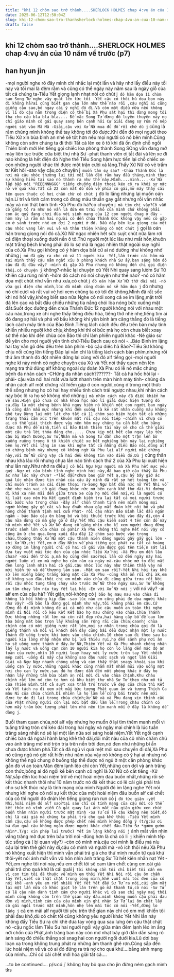```yaml
---
title: "khi 12 chòm sao trở thành....SHERLOCK HOLMES chap 4:vụ án của 10 năm về trước (p7)"
date: 2025-06-12T12:50:04Z
slug: khi-12-chom-sao-tro-thanhsherlock-holmes-chap-4vu-an-cua-10-nam-ve-truoc-p7
draft: false
---
```


## khi 12 chòm sao trở thành....SHERLOCK HOLMES chap 4:vụ án của 10 năm về trước (p7)

## han hyun jin

-mọi người nghe rõ đây mình chỉ nhắc lại một lần và hãy nhớ lấy điều này tối nay và tối mai là đêm rằm và cũng có thể ngày này năm sau là ngày giỗ của tất cả chúng ta-Tiểu Yết giọng lạnh nhạt nói có chút j` đó hăm dọa 11 chòm sao
Song Tử nghe vậy quát lên tức tối
-Yết cậu có thôi hù dọa bọn này đi không hả?ai cũng biết gan cậu lớn như thế nào rồi ,cậu nghĩ ai cũng giống cậu sao,bỏ ngay cái ý nghĩ đó đi.Và còn một điều nữa nếu không vì lí do cậu nằm trong diện có thể bị Xà Phu sát hại thì đừng mong tôi tha cho cậu bla bla bla....
Để mặc Song Tử đứng đó luyên thuyên này nọ chỉ giáo mình cô gái quay sang bên cạnh hỏi Cự Giải đang sợ rúm ró nép người sát vào Mã Mã
-Giải,cậu với Xử Nữ mua đủ đồ rồi chứ dù j` cũng là rằm chúng mình không thể tay không tới đó được.Khi đến đó mọi người theo Tiểu Xử xin bùa bình an nhé sẽ tốt hơn nếu mọi người có nó bên mình.Cũng không còn sớm chúng ta đi thôi
Tất cả lên xe ô tô khi đã ổn định chỗ ngồi Thiên bình mới lên tiếng gọi chiếc loa phóng thành Song SOng vẫn đang mở máy liên tục trước cửa biệt thự nhà Sư
-phát thanh viên ơi tắt đài và lên xe đi nào không là hết điện đó
Nghe thế Tiểu Song hậm hực tiến lại chỗ chiếc xe còn những người khác thì được một trận cười xả láng.Thấy Xử Nữ có vẻ trầm tư Kết hỏi
-sao vậy cậu,có chuyện j` muốn tâm sự sao?
-Chùa Thánh Đức là nơi mà cậu nhóc thường lui tới mỗi lần đến rằm hay đầu tháng,mình thực sự không hiểu tại sao nó thành ra như thế này.Mình....mình....-Xử Nữ lắp bắp nói
"REEENNNGGG" tiếng chuống điện thoại kéo cô ra khỏi sự nức nở về quá khứ.Tất cả 22 còn mắt đổ dồn về phía cô gái,mở máy thấy cái tên quen thuộc cô hơi chần chừ có chút j` đó lo lắng nhưng lại muốn oán hận.Lí trí và tình cảm trong cô đnag mâu thuẫn gay gắt nhưng rồi vẫn nhấc máy và nói thật bình tĩnh
-Xà Phu đó hả?có chuyện j` mà tìm chị vậy?Cô vẫn cố gắng tỏ ra như nó vẫn là đứa em trai nhỏ của mình chứ không phải con ác quỷ đang chơi đùa với sinh mạng của 12 con người đnag ở đây
-hôm này là rằm mà hai người có đến chùa Thánh Đức không vậy nếu có gặp em ở sánh trước nhé em đợi 2 người ở đó.
Đầu dây bên kia giọng của một cậu nhóc vang lên vui vẻ và thân thiện không có một chút j` gọi là oán hận trong giọng nói đó cả.Xử Nữ ngạc nhiên hết sức suýt chút nữa làm rơi cả điện thoại xuống dưới nền ô tô.Thừ người một lúc lâu như mất hồn,khuôn mặt trắng bệch không phải dó lo sợ mà là ngạc nhiên thật ngoài suy nghĩ của cô.Xà Phu gọi không có ý hăm dọa bất cứ ai nó dường như không nhớ những j` nó đã gây ra cho cô và 11 người kia
-Yết,lần trước cái hôm mà tụi mình thấy cậu nằm ngất xỉu ở phòng khách nhà Sư ấy,ban sáng hôm đó cậu đã đi đâu vậy?
-mình đi gặp Xà Phu nhưng nó không đến chỉ gọi điện thôi.có chuyện j` không?-nhắc lại chuyện cũ Yết Nhi quay sang lườm Sư Tử khiến cậu rùng mình
-hôm đó cách nó nói chuyện như thế nào?
-nó có hăm dọa một chút như vẫn như xưa,có chút j` đó oán hận
Xử Nữ thở dài nói -nó vừa gọi điện cho mình,lúc đó mình cũng đoán nó sẽ hăm dọa j` đó nhưng nó chỉ cười và rất vui vẻ hỏi xem chúng ta có tới đó không.Mình đã rất sốc khi nó hỏi vậy,không biết sao nữa
Nghe cô nói xong cả xe im lặng,mặt trời đã lên cao và bắt đầu chiếu những tia nắng chói lòa nóng bức xuống mặt đất.Suốt dọc đường đến chùa Thánh Đức 12 người không nói với nhau một câu nào,trong xe chỉ nghe thấy tiếng điều hòa, tiếng thở nhè nhẹ,tiếng tim ai đó đang sợ hãi và phá vỡ bầu không khí yên bình àm căng thẳng đó là tiếng lách cách máy tính của Bảo Bình.Tiếng lách cách đều đều trên bàn máy tính khiến nhiều người khó chịu,không khí thì oi bức mà họ còn chưa biết xoay sở thế nào khi đến chùa còn Bảo thì chỉ làm phiền người khác
-Nè giáo sư để yên cho mọi người yên tĩnh chứ-Tiểu Bạch cau có nói
-...Bảo Bình im lặng hai tay vẫn gõ đều đều trên bàn phím
-bộ cậu điếc hả Bảo?-Tiểu Sư không chịu nổi cũng lên tiếng
Đáp lại vẫn chỉ là tiếng lách cách bàn phím,nhưng rồi thứ âm thanh đó đột nhiên dừng lại cùng với đó alf tiếng gọi
-mọi người nghe kĩ này mình có nghe chuyện của Xử và Yết nói thấy quen nên lên mạng tra thử đúng alf không ngoài dự đoán Xà Phu có lẽ nó mắc chứng bệnh đa nhân cách
-CHứng đa nhân cách???????- Tất cả há hốc hỏi lại
-phải- cậu vừa nói hai mắt vừa lướt nhanh trên màn hình máy tính- chúng đa nhân cách alf một chứng rất hiếm gặp ở con người,cùng ở trong một thức thể sống nhưng họ có hai hay nhiều tính cách trái ngược nhau,khi nhân cách này bộc lộ ra họ sẽ không nhớ những j` mà nhân cách này đã điều khiển họ về sau.Hiện giờ chưa có nhà khoa học nào lí giải được hiện tượng đó cả,đây là một chứng bệnh khá nguy hiểm nó khiến một con người ban ngày là công dân mẫu mực nhưng khi đêm xuống là kẻ sát nhân cuồng máu không ghê tay
Dừng lại một lát cho tất cả 11 chòm sao biện hiện tất cả những trạng thái cảm xúc trên khuôn mặt rồi cậu nói tiép
-chính vì chưa có ai có thể giải thích được vậy nên hôm nay chúng ta cần bắt cho bằng được Xà Phu để mình,tiến sĩ Bảo Bình thiên tài này sẽ cho cả thế giới một câu trả lời thỏa đáng cho.....
Chưa kịp nói hết câu ngay lập tức cậu bị Bạch Dương,Sư Tử,Nhân mã và Song tử dần cho một trận lên bờ xuống ruộng trong ô tô khiến chiếc xe hết nghiêng bên này lại nghiêng bên nọ.Yết chỉ lặng im sau khi nghe tất cả những điều Bảo nói,đúng alf có chứng bệnh này nhưng cô không ngờ Xà Phu lại alf người mắc chứng này,với Xử Nữ cũng vậy cả hai đều không tin vào điều đó.Dù j` cũng thân nhau khá lâu rồi nhưng chưa lần nào tính cách thứ 2 của Xà Phu lại xuất hiện như lần này.Như nhớ ra điều j` cô hỏi Ngư Ngư người mà Xà Phu hết mực yêu quý
-Ngư ơi cậu bình tĩnh nghe mình hỏi này,đã bao giờ cậu thấy Xà Phu ác như lúc này chưa?
-*lắc đầu*chưa bao giờ Yết ạ,cậu ấy bây giờ ác quá lúc nhận được tin nhắn của cậu ấy mình đã rất sợ hét toáng lên và chỉ muốn tránh xa cái điện thoại ra-Song Ngư bắt đầu nức nở
Yết Nhi vỗ nhè nhẹ vào vai cô gái đnag khóc nức nở bên cạnh khẽ thở dài.Vì đường đi khá xa nên mãi đến giữa trưa xe của họ mới đến nơi,vì là người có kỉ luật cao nên Ma Kết quyết đinh kiểm tra lại tất cả mọi người trước khi bước vào trong chùa
-đây alf chốn thanh tịnh nên mình mong mọi ngườ không gây gổ cãi vã hay đnáh nhau gây mất đoàn kết nội bộ và phá hỏng chốn thanh tịnh nơi cửa Phật- rồi cậu nhìn Bảo Bình lắc đầu ngán ngẩm - bảo Bảo cậu ên băng bó và bôi thuốc trước khi vào đây đi,còn 4 cậu nữa đừng có mà gây gổ ở đây.Yết Nhi cậu kiểm soát 4 tên côn đồ này hộ mình nhé
Yết và Xử Nữ đang cố gắng nhìn cho kĩ xem người đnag đứng trước sảnh lớn của chùa có pahir Xà Phu không thì nghe Kết nói vậy cô cũng ậm ừ cho qua.Xong xuôi đâu đấy 12 chòm sao bước vào trong chàu,thoáng thấy Xử Nữ một cậu thanh niên dáng người gầy gầy gọi lớn
-chị Xử Nữ,chị Yết,em ở đây
Nhìn về phá tiếng gọi phát ra tất cả hoảng sợ đứng im lặng người chỉ có hai cô gái vừa được gọi tên tiế,n sát lại đưa tay vuốt mái tóc đen của cậu nhóc Tiểu Xử hỏi
-Xà Phu em đến lâu chưa?
-mới đến thôi ạ,mà họ cũng đến sao?mọi lần cứ đến ngày này hai người luôn vì em mà nghe họ càm ràm cả ngày mà-cậu nhóc mở to đôi mắt đen long lanh nhìn hai cô gái.Cậu nhóc lúc này như thiên thần vậy nó mới hiền từ và dễ thương làm sao.
-Mặt em sao rồi?-Yết Nhi hỏi tay khẽ sờ lên miếng băng trắng băng mặt của Xà Phu
-cũng khá ổn rồi chị ak,em sẽ không sao đâu.thôi chị em mình vào chùa đi cũng giữa trưa rồi
Nói rồi cậu nhóc tung tăng chạy vào trước Xử Nữ theo ngay sau,Sư Tử không an tâm chạy lên níu tay Yết lại hỏi
-Em với Xử Nữ nói j` với nó vậy?
-ai alf em của cậu hả?-Yết giận,nói-không có j` bảo họ mau mau vào chùa đi không là hối không kịp đâu
-sao lúc nào em cũng phải đe dọa người khác như vậy?
-đã bảo là đừng gọi mình như vậy,tôi không phải em cậu.Cứ đứng đó đi mình không đe ai cả nếu như các cậu muốn an toàn thì nghe mình đi
Nói rồi cô kêu Kết Kết bào họ mau chóng vào chùa.Chùa Thánh Đưc không những rất lớn mà còn rất đẹp nữa,hai hàng cây bồ để cao lớn tòa bóng mát bao trọn lấy khoảng sân rộng rãi của chùa;caanhj chùa chính còn có một giếng nước rất lớn,mọi sư nhân trong chùa gọi đó là giếng thánh và mỗi vị khách đến đây cũng bái đều được nhận một ly nước thánh để uống trước khi bước vào chùa chính.10 chòm sao đi theo sau ba người kia lòng nhấp nhỏm như bị lửa thiêu rụi,họ đến sảnh phụ nơi àm họ sẽ uống nước thánh ở đây.Xử Nữ,Thiên Yết và Xà Phu nhanh chóng nhận lấy ly nước và uống cạn còn 10 người kia họ còn lo lắng đến mức độ an toàn của nước,nhìn 10 người loay hoay với ly nước trên tay Yết nhếch mép cười
-uống đi mấy cậu không sao đâu nước sạch và ngọt lắm
Giải Giải và Ngư Ngư nhanh chóng uống và cảm thấy thật snags khoái sau khi uống cạn ly nước,những người khác cũng nhắm mắt nhắm mũi vào uống một hơi cho cạn ly nước.sau đó họ được dẫn đến một phòng khác ở đây họ nhận lấy những tấm bùa bình an rồi mới đi vào chùa chính.Khu chàu chính rất lớn nó còn to hơn cả khu biệt thự nhà Sư Tử theo như mô tả của Thiên Bình.tất cả suýt xoa trầm trồ trước vẻ đẹp của chùa thì Kết và Yết tách ra đi xem xét mấy bức tượng Phật quan âm và tượng Thích Ca mâu Ni của chùa chính.Dĩ nhiên là họ làm lễ cúng bái trước nên mới được tự do đi lại trong chùa chính;Xử Nữ và xà Phu đang xin thỉnh cầu của Phật những người còn lại mới bắt đầu làm lễ.Trong chàu chính có hơn mấy trăm bức tượng phật lớn nhỏ nên tìm manh mối ở đây là không dễ dàng j`.
 
Buổi tham quan chùa,nói alf vậy nhưng họ muốn ở lại tìm thêm manh mối vì tuầng trăng tròn chỉ kéo dài trong hai ngày và ngày mai chính là lúc tuần trăng sáng nhất nó sẽ lại một lần nữa soi sáng hoài niệm.Yết Yết ngồi cạnh chiếc bàn đá ngoài hành lang khẽ thở dài,đôi mắt nâu của cô nhìn chăm chú vào ánh trăng mờ mờ tròn trịa trên nền trời đen,nó đen như những bí ẩn chưa được khám phá.Tất cả đã ngủ vì quá mệt mỏi sau chuyến đi dài,Xà Phu nó cũng ngủ nó giờ rất hiền như năm xùa vậy nó không có ý hại ai nhưng nó không thể ngủ chung ở buồng tập thể được nó ngủ ở một căn phòng khác gần đó vì an toàn.Màn đêm lạnh lẽo chỉ còn Yết,những con dơi và ánh trăng còn thức,bống ai đó ngồi kế bên cạnh cô nghĩ là Xử Nữ cô cất tiếng
-Xử Nữ,sắp đến lúc hoài niệm trờ về một hoài niệm đau buồn nhất,những rồi sẽ kết thúc nhanh thôi như 10 năm trước nó đã kết thúc có lẽ cái giá phải trả cho sự kết thúc này là tính mạng của mình
Người đó im lặng nghe Yết nói nhưng khi nghe cô nói sự kết thức của một hoài niệm đâu buồn alf cái chết của cô thì người đó đnàh lên tiếng giọng run run có j` đó tức giận
-yết Nhi,hoài niệm đó alf sao?tại sao chỉ có tính mạng của cậu mới có thể kết thúc nó vĩnh viễn
Cô gái quay lại ánh mắt nâu giận giữu xen chút buồn thảm nhìn người trước mặt mình
-Sư Tử có lẽ cậu không nên biết,đó chỉ là cái giá mà chúng ta phải trả cho quá khứ thôi
-Tiểu Yết mình cấm cậu,cậu sẽ không được phép chết nếu mình không đồng ý (t/g:Sư ơi bá đạo quá cậu không ngăn được người khác chết đâu.Tiểu Sư *gườm gườm nhìn*.T/g: xin phép lui trước)
Yết im lặng không nói j` ánh mắt vẫn nhìn vầng trăng mờ đục trên bầu trời nói
-đúng hơn là chả có li` j` khiến mình tếp túc sống cả ( bi quan vậy?)
-còn có mình mà.cậu coi mình là điều mà níu cậu lại trên thế giới này đi,cậu có mình và người mà
-vô ích thôi nếu Xà Phu nó không xuất hiện thì mình vẫn phải trả giá cho thứ mình muốn từ quá khứ thôi-yết nói ánh mắt vẫn vô hồn nhìn ánh trăng
Sư Tử hết kiên nhẫn nạt Yết
-Yết,em nghe tôi nói này,nếu em chết tôi sẽ cam tâm chết cùng em.cái giá phải trả cho quá khứ là cái quái j` tôi không cần tôi chỉ biết tôi cần em vì con tim tôi đã thuộc về mình em thôi Yết Nhi
Nói rồi cậu ôm chầm lấy Yết,siết cô thật chặt trong lòng mình,khẽ vuốt mái tóc đen của cô nói khẽ
-anh yêu em rất nhiều Yết Yết
Yết đẩy Sư Tử ra nói,cúi gằm mặt lại một lần nữa cô khóc giọt lệ lăn trên gò má thanh tú,cô nói
-Sư Tử có lẽ cậu nên dành tình cảm cho người khác vì dù sao chỉ ngày mai thôi mình cũng không còn trên thế gian này đâu.mình không muốn cậu phải đau đớn vì mình,tình cảm của cậu mình xin ghi nhận
Sư Tử lại ôm chặt lấy cô gái ngồi trước mặt mình,hôn nhẹ lên mái tóc cô nói
-Yết,đừng lo lắng j` cả em mãi alf người tôi yêu trên thế gian này chỉ có em mới khiến tôi phải đau khổ,dù có chết tôi cũng không yêu người khác
Yết Nhi lần này không đẩy Tiểu Sư ra chỉ khẽ đưa tay vòng qua sau lưng ôm cậu thật chặt nó
-cậu ngốc lắm Tiểu Sư
hai người ngồi vậy giữa màn đêm lạnh lẽo im ắng nới chốn cửa Phật,ánh trăng ban nãy còn mờ nhạt bây giờ dần dần sáng rõ ánh sáng đó chiếu thẳng soi snag hai con người ngồi dưới kia.Lũ dơi bay loạn xạ trong không trung phát ra những âm thanh ghê rợn.Cũng sắp đến lúc hoài niệm về và có ai đó đứng ra trả nợ cho quá khứ....bằng sinh mạng của mình....Chỉ có cái chết mới hóa giải tất cả....
 
...to be continued....
p/s:có j` không hay bỏ qua cho jin đừng ném gạch mình tks